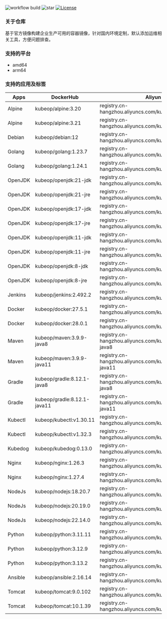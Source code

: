 ![workflow build](https://github.com/kubeop/dockerfiles/actions/workflows/docker-images.yml/badge.svg)
![star](https://img.shields.io/github/stars/kubeop/dockerfiles?color=green&style=social)
[![License](https://img.shields.io/github/license/kubeop/dockerfiles)](https://www.gnu.org/licenses/gpl-3.0.html)

### 关于仓库

基于官方镜像构建企业生产可用的容器镜像，针对国内环境定制，默认添加运维相关工具，方便问题排查。



### 支持的平台

- amd64
- arm64



### 支持的应用及标签

| Apps    | DockerHub                   | Aliyun Acr                                                   |
| ------- | --------------------------- | ------------------------------------------------------------ |
| Alpine  | kubeop/alpine:3.20          | registry.cn-hangzhou.aliyuncs.com/kubeop/alpine:3.20         |
| Alpine  | kubeop/alpine:3.21          | registry.cn-hangzhou.aliyuncs.com/kubeop/alpine:3.21         |
| Debian  | kubeop/debian:12            | registry.cn-hangzhou.aliyuncs.com/kubeop/debian:12           |
| Golang  | kubeop/golang:1.23.7        | registry.cn-hangzhou.aliyuncs.com/kubeop/golang:1.23.7       |
| Golang  | kubeop/golang:1.24.1        | registry.cn-hangzhou.aliyuncs.com/kubeop/golang:1.24.1       |
| OpenJDK | kubeop/openjdk:21-jdk       | registry.cn-hangzhou.aliyuncs.com/kubeop/openjdk:21-jdk      |
| OpenJDK | kubeop/openjdk:21-jre       | registry.cn-hangzhou.aliyuncs.com/kubeop/openjdk:21-jre      |
| OpenJDK | kubeop/openjdk:17-jdk       | registry.cn-hangzhou.aliyuncs.com/kubeop/openjdk:17-jdk      |
| OpenJDK | kubeop/openjdk:17-jre       | registry.cn-hangzhou.aliyuncs.com/kubeop/openjdk:17-jre      |
| OpenJDK | kubeop/openjdk:11-jdk       | registry.cn-hangzhou.aliyuncs.com/kubeop/openjdk:11-jdk      |
| OpenJDK | kubeop/openjdk:11-jre       | registry.cn-hangzhou.aliyuncs.com/kubeop/openjdk:11-jre      |
| OpenJDK | kubeop/openjdk:8-jdk        | registry.cn-hangzhou.aliyuncs.com/kubeop/openjdk:18-jdk      |
| OpenJDK | kubeop/openjdk:8-jre        | registry.cn-hangzhou.aliyuncs.com/kubeop/openjdk:8-jre       |
| Jenkins | kubeop/jenkins:2.492.2      | registry.cn-hangzhou.aliyuncs.com/kubeop/jenkins:2.492.2     |
| Docker  | kubeop/docker:27.5.1        | registry.cn-hangzhou.aliyuncs.com/kubeop/docker:27.5.1       |
| Docker  | kubeop/docker:28.0.1        | registry.cn-hangzhou.aliyuncs.com/kubeop/docker:28.0.1       |
| Maven   | kubeop/maven:3.9.9-java8    | registry.cn-hangzhou.aliyuncs.com/kubeop/maven:3.9.9-java8   |
| Maven   | kubeop/maven:3.9.9-java11   | registry.cn-hangzhou.aliyuncs.com/kubeop/maven:3.9.9-java11  |
| Gradle  | kubeop/gradle:8.12.1-java8  | registry.cn-hangzhou.aliyuncs.com/kubeop/gradle:8.12.1-java8 |
| Gradle  | kubeop/gradle:8.12.1-java11 | registry.cn-hangzhou.aliyuncs.com/kubeop/gradle:8.12.1-java11 |
| Kubectl | kubeop/kubectl:v1.30.11     | registry.cn-hangzhou.aliyuncs.com/kubeop/kubectl:v1.30.11    |
| Kubectl | kubeop/kubectl:v1.32.3      | registry.cn-hangzhou.aliyuncs.com/kubeop/kubectl:v1.32.3     |
| Kubedog | kubeop/kubedog:0.13.0       | registry.cn-hangzhou.aliyuncs.com/kubeop/kubedog:0.13.0      |
| Nginx   | kubeop/nginx:1.26.3         | registry.cn-hangzhou.aliyuncs.com/kubeop/nginx:1.26.3        |
| Nginx   | kubeop/nginx:1.27.4         | registry.cn-hangzhou.aliyuncs.com/kubeop/nginx:1.27.4        |
| NodeJs  | kubeop/nodejs:18.20.7       | registry.cn-hangzhou.aliyuncs.com/kubeop/nodejs:18.20.7      |
| NodeJs  | kubeop/nodejs:20.19.0       | registry.cn-hangzhou.aliyuncs.com/kubeop/nodejs:20.19.0      |
| NodeJs  | kubeop/nodejs:22.14.0       | registry.cn-hangzhou.aliyuncs.com/kubeop/nodejs:22.14.0      |
| Python  | kubeop/python:3.11.11       | registry.cn-hangzhou.aliyuncs.com/kubeop/python:3.11.11      |
| Python  | kubeop/python:3.12.9        | registry.cn-hangzhou.aliyuncs.com/kubeop/python:3.12.9       |
| Python  | kubeop/python:3.13.2        | registry.cn-hangzhou.aliyuncs.com/kubeop/python:3.13.2       |
| Ansible | kubeop/ansible:2.16.14      | registry.cn-hangzhou.aliyuncs.com/kubeop/ansible:2.16.14     |
| Tomcat  | kubeop/tomcat:9.0.102       | registry.cn-hangzhou.aliyuncs.com/kubeop/tomcat:9.0.102      |
| Tomcat  | kubeop/tomcat:10.1.39       | registry.cn-hangzhou.aliyuncs.com/kubeop/tomcat:10.1.39      |

